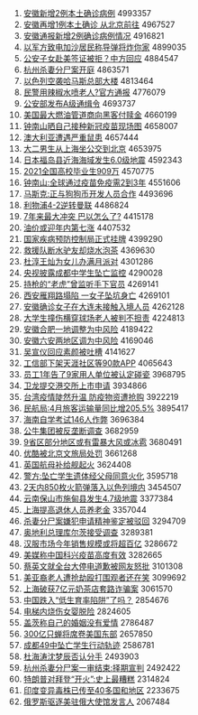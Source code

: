 1. [安徽新增2例本土确诊病例](http://www.baidu.com/baidu?cl=3&tn=SE_baiduhomet8_jmjb7mjw&rsv_dl=fyb_top&fr=top1000&wd=%B0%B2%BB%D5%D0%C2%D4%F62%C0%FD%B1%BE%CD%C1%C8%B7%D5%EF%B2%A1%C0%FD) 4993357
1. [安徽再增1例本土确诊 从北京前往](http://www.baidu.com/baidu?cl=3&tn=SE_baiduhomet8_jmjb7mjw&rsv_dl=fyb_top&fr=top1000&wd=%B0%B2%BB%D5%D4%D9%D4%F61%C0%FD%B1%BE%CD%C1%C8%B7%D5%EF%20%B4%D3%B1%B1%BE%A9%C7%B0%CD%F9) 4967527
1. [安徽通报新增2例确诊病例情况](http://www.baidu.com/baidu?cl=3&tn=SE_baiduhomet8_jmjb7mjw&rsv_dl=fyb_top&fr=top1000&wd=%B0%B2%BB%D5%CD%A8%B1%A8%D0%C2%D4%F62%C0%FD%C8%B7%D5%EF%B2%A1%C0%FD%C7%E9%BF%F6) 4916821
1. [以军方致电加沙居民称导弹将炸你家](http://www.baidu.com/baidu?cl=3&tn=SE_baiduhomet8_jmjb7mjw&rsv_dl=fyb_top&fr=top1000&wd=%D2%D4%BE%FC%B7%BD%D6%C2%B5%E7%BC%D3%C9%B3%BE%D3%C3%F1%B3%C6%B5%BC%B5%AF%BD%AB%D5%A8%C4%E3%BC%D2) 4899035
1. [公安子女赴美签证被拒？中方回应](http://www.baidu.com/baidu?cl=3&tn=SE_baiduhomet8_jmjb7mjw&rsv_dl=fyb_top&fr=top1000&wd=%B9%AB%B0%B2%D7%D3%C5%AE%B8%B0%C3%C0%C7%A9%D6%A4%B1%BB%BE%DC%A3%BF%D6%D0%B7%BD%BB%D8%D3%A6) 4884547
1. [杭州杀妻分尸案开庭](http://www.baidu.com/baidu?cl=3&tn=SE_baiduhomet8_jmjb7mjw&rsv_dl=fyb_top&fr=top1000&wd=%BA%BC%D6%DD%C9%B1%C6%DE%B7%D6%CA%AC%B0%B8%BF%AA%CD%A5) 4863571
1. [以色列空袭哈马斯总部大楼](http://www.baidu.com/baidu?cl=3&tn=SE_baiduhomet8_jmjb7mjw&rsv_dl=fyb_top&fr=top1000&wd=%D2%D4%C9%AB%C1%D0%BF%D5%CF%AE%B9%FE%C2%ED%CB%B9%D7%DC%B2%BF%B4%F3%C2%A5) 4813464
1. [民警用辣椒水喷老人?官方通报](http://www.baidu.com/baidu?cl=3&tn=SE_baiduhomet8_jmjb7mjw&rsv_dl=fyb_top&fr=top1000&wd=%C3%F1%BE%AF%D3%C3%C0%B1%BD%B7%CB%AE%C5%E7%C0%CF%C8%CB%3F%B9%D9%B7%BD%CD%A8%B1%A8) 4776079
1. [公安部发布A级通缉令](http://www.baidu.com/baidu?cl=3&tn=SE_baiduhomet8_jmjb7mjw&rsv_dl=fyb_top&fr=top1000&wd=%B9%AB%B0%B2%B2%BF%B7%A2%B2%BCA%BC%B6%CD%A8%BC%A9%C1%EE) 4693737
1. [美国最大燃油管道商向黑客付赎金](http://www.baidu.com/baidu?cl=3&tn=SE_baiduhomet8_jmjb7mjw&rsv_dl=fyb_top&fr=top1000&wd=%C3%C0%B9%FA%D7%EE%B4%F3%C8%BC%D3%CD%B9%DC%B5%C0%C9%CC%CF%F2%BA%DA%BF%CD%B8%B6%CA%EA%BD%F0) 4660199
1. [钟南山晒自己接种新冠疫苗现场图](http://www.baidu.com/baidu?cl=3&tn=SE_baiduhomet8_jmjb7mjw&rsv_dl=fyb_top&fr=top1000&wd=%D6%D3%C4%CF%C9%BD%C9%B9%D7%D4%BC%BA%BD%D3%D6%D6%D0%C2%B9%DA%D2%DF%C3%E7%CF%D6%B3%A1%CD%BC) 4658007
1. [澳大利亚遭遇严重鼠患](http://www.baidu.com/baidu?cl=3&tn=SE_baiduhomet8_jmjb7mjw&rsv_dl=fyb_top&fr=top1000&wd=%B0%C4%B4%F3%C0%FB%D1%C7%D4%E2%D3%F6%D1%CF%D6%D8%CA%F3%BB%BC) 4657444
1. [大二男生从上海坐公交到北京](http://www.baidu.com/baidu?cl=3&tn=SE_baiduhomet8_jmjb7mjw&rsv_dl=fyb_top&fr=top1000&wd=%B4%F3%B6%FE%C4%D0%C9%FA%B4%D3%C9%CF%BA%A3%D7%F8%B9%AB%BD%BB%B5%BD%B1%B1%BE%A9) 4653975
1. [日本福岛县近海海域发生6.0级地震](http://www.baidu.com/baidu?cl=3&tn=SE_baiduhomet8_jmjb7mjw&rsv_dl=fyb_top&fr=top1000&wd=%C8%D5%B1%BE%B8%A3%B5%BA%CF%D8%BD%FC%BA%A3%BA%A3%D3%F2%B7%A2%C9%FA6.0%BC%B6%B5%D8%D5%F0) 4592343
1. [2021全国高校毕业生909万](http://www.baidu.com/baidu?cl=3&tn=SE_baiduhomet8_jmjb7mjw&rsv_dl=fyb_top&fr=top1000&wd=2021%C8%AB%B9%FA%B8%DF%D0%A3%B1%CF%D2%B5%C9%FA909%CD%F2) 4570775
1. [钟南山:全球通过疫苗免疫需2到3年](http://www.baidu.com/baidu?cl=3&tn=SE_baiduhomet8_jmjb7mjw&rsv_dl=fyb_top&fr=top1000&wd=%D6%D3%C4%CF%C9%BD%3A%C8%AB%C7%F2%CD%A8%B9%FD%D2%DF%C3%E7%C3%E2%D2%DF%D0%E82%B5%BD3%C4%EA) 4551606
1. [马斯克:正与狗狗币开发人员合作](http://www.baidu.com/baidu?cl=3&tn=SE_baiduhomet8_jmjb7mjw&rsv_dl=fyb_top&fr=top1000&wd=%C2%ED%CB%B9%BF%CB%3A%D5%FD%D3%EB%B9%B7%B9%B7%B1%D2%BF%AA%B7%A2%C8%CB%D4%B1%BA%CF%D7%F7) 4493696
1. [利物浦4-2逆转曼联](http://www.baidu.com/baidu?cl=3&tn=SE_baiduhomet8_jmjb7mjw&rsv_dl=fyb_top&fr=top1000&wd=%C0%FB%CE%EF%C6%D64-2%C4%E6%D7%AA%C2%FC%C1%AA) 4486824
1. [7年来最大冲突 巴以怎么了?](http://www.baidu.com/baidu?cl=3&tn=SE_baiduhomet8_jmjb7mjw&rsv_dl=fyb_top&fr=top1000&wd=7%C4%EA%C0%B4%D7%EE%B4%F3%B3%E5%CD%BB%20%B0%CD%D2%D4%D4%F5%C3%B4%C1%CB%3F) 4415178
1. [油价或迎年内第七涨](http://www.baidu.com/baidu?cl=3&tn=SE_baiduhomet8_jmjb7mjw&rsv_dl=fyb_top&fr=top1000&wd=%D3%CD%BC%DB%BB%F2%D3%AD%C4%EA%C4%DA%B5%DA%C6%DF%D5%C7) 4407532
1. [国家疾病预防控制局正式挂牌](http://www.baidu.com/baidu?cl=3&tn=SE_baiduhomet8_jmjb7mjw&rsv_dl=fyb_top&fr=top1000&wd=%B9%FA%BC%D2%BC%B2%B2%A1%D4%A4%B7%C0%BF%D8%D6%C6%BE%D6%D5%FD%CA%BD%B9%D2%C5%C6) 4399290
1. [救援队断水驴友却烧水泡茶](http://www.baidu.com/baidu?cl=3&tn=SE_baiduhomet8_jmjb7mjw&rsv_dl=fyb_top&fr=top1000&wd=%BE%C8%D4%AE%B6%D3%B6%CF%CB%AE%C2%BF%D3%D1%C8%B4%C9%D5%CB%AE%C5%DD%B2%E8) 4369630
1. [杜淳王灿为女儿办满月派对](http://www.baidu.com/baidu?cl=3&tn=SE_baiduhomet8_jmjb7mjw&rsv_dl=fyb_top&fr=top1000&wd=%B6%C5%B4%BE%CD%F5%B2%D3%CE%AA%C5%AE%B6%F9%B0%EC%C2%FA%D4%C2%C5%C9%B6%D4) 4301286
1. [央视披露成都中学生坠亡监控](http://www.baidu.com/baidu?cl=3&tn=SE_baiduhomet8_jmjb7mjw&rsv_dl=fyb_top&fr=top1000&wd=%D1%EB%CA%D3%C5%FB%C2%B6%B3%C9%B6%BC%D6%D0%D1%A7%C9%FA%D7%B9%CD%F6%BC%E0%BF%D8) 4290028
1. [持枪的“老虎”曾监听手下官员](http://www.baidu.com/baidu?cl=3&tn=SE_baiduhomet8_jmjb7mjw&rsv_dl=fyb_top&fr=top1000&wd=%B3%D6%C7%B9%B5%C4%A1%B0%C0%CF%BB%A2%A1%B1%D4%F8%BC%E0%CC%FD%CA%D6%CF%C2%B9%D9%D4%B1) 4269141
1. [西安雁翔路塌陷 一女子坠坑身亡](http://www.baidu.com/baidu?cl=3&tn=SE_baiduhomet8_jmjb7mjw&rsv_dl=fyb_top&fr=top1000&wd=%CE%F7%B0%B2%D1%E3%CF%E8%C2%B7%CB%FA%CF%DD%20%D2%BB%C5%AE%D7%D3%D7%B9%BF%D3%C9%ED%CD%F6) 4269101
1. [安徽确诊女子在大连未接触入境人员](http://www.baidu.com/baidu?cl=3&tn=SE_baiduhomet8_jmjb7mjw&rsv_dl=fyb_top&fr=top1000&wd=%B0%B2%BB%D5%C8%B7%D5%EF%C5%AE%D7%D3%D4%DA%B4%F3%C1%AC%CE%B4%BD%D3%B4%A5%C8%EB%BE%B3%C8%CB%D4%B1) 4262128
1. [大学生撞伤横穿球场老人被判不担责](http://www.baidu.com/baidu?cl=3&tn=SE_baiduhomet8_jmjb7mjw&rsv_dl=fyb_top&fr=top1000&wd=%B4%F3%D1%A7%C9%FA%D7%B2%C9%CB%BA%E1%B4%A9%C7%F2%B3%A1%C0%CF%C8%CB%B1%BB%C5%D0%B2%BB%B5%A3%D4%F0) 4224813
1. [安徽合肥一地调整为中风险](http://www.baidu.com/baidu?cl=3&tn=SE_baiduhomet8_jmjb7mjw&rsv_dl=fyb_top&fr=top1000&wd=%B0%B2%BB%D5%BA%CF%B7%CA%D2%BB%B5%D8%B5%F7%D5%FB%CE%AA%D6%D0%B7%E7%CF%D5) 4189422
1. [安徽六安两地区调为中风险](http://www.baidu.com/baidu?cl=3&tn=SE_baiduhomet8_jmjb7mjw&rsv_dl=fyb_top&fr=top1000&wd=%B0%B2%BB%D5%C1%F9%B0%B2%C1%BD%B5%D8%C7%F8%B5%F7%CE%AA%D6%D0%B7%E7%CF%D5) 4169046
1. [吴宣仪回应素颜被吐槽](http://www.baidu.com/baidu?cl=3&tn=SE_baiduhomet8_jmjb7mjw&rsv_dl=fyb_top&fr=top1000&wd=%CE%E2%D0%FB%D2%C7%BB%D8%D3%A6%CB%D8%D1%D5%B1%BB%CD%C2%B2%DB) 4141627
1. [工信部下架天涯社区等90款APP](http://www.baidu.com/baidu?cl=3&tn=SE_baiduhomet8_jmjb7mjw&rsv_dl=fyb_top&fr=top1000&wd=%B9%A4%D0%C5%B2%BF%CF%C2%BC%DC%CC%EC%D1%C4%C9%E7%C7%F8%B5%C890%BF%EEAPP) 4065643
1. [员工1年告了9家用人单位被认定碰瓷](http://www.baidu.com/baidu?cl=3&tn=SE_baiduhomet8_jmjb7mjw&rsv_dl=fyb_top&fr=top1000&wd=%D4%B1%B9%A41%C4%EA%B8%E6%C1%CB9%BC%D2%D3%C3%C8%CB%B5%A5%CE%BB%B1%BB%C8%CF%B6%A8%C5%F6%B4%C9) 3968795
1. [卫龙提交港交所上市申请](http://www.baidu.com/baidu?cl=3&tn=SE_baiduhomet8_jmjb7mjw&rsv_dl=fyb_top&fr=top1000&wd=%CE%C0%C1%FA%CC%E1%BD%BB%B8%DB%BD%BB%CB%F9%C9%CF%CA%D0%C9%EA%C7%EB) 3934866
1. [台湾疫情陡然升温 防疫物资遭抢购](http://www.baidu.com/baidu?cl=3&tn=SE_baiduhomet8_jmjb7mjw&rsv_dl=fyb_top&fr=top1000&wd=%CC%A8%CD%E5%D2%DF%C7%E9%B6%B8%C8%BB%C9%FD%CE%C2%20%B7%C0%D2%DF%CE%EF%D7%CA%D4%E2%C7%C0%B9%BA) 3922219
1. [民航局:4月旅客运输量同比增205.5%](http://www.baidu.com/baidu?cl=3&tn=SE_baiduhomet8_jmjb7mjw&rsv_dl=fyb_top&fr=top1000&wd=%C3%F1%BA%BD%BE%D6%3A4%D4%C2%C2%C3%BF%CD%D4%CB%CA%E4%C1%BF%CD%AC%B1%C8%D4%F6205.5%25) 3895417
1. [海南自学考试146人作弊](http://www.baidu.com/baidu?cl=3&tn=SE_baiduhomet8_jmjb7mjw&rsv_dl=fyb_top&fr=top1000&wd=%BA%A3%C4%CF%D7%D4%D1%A7%BF%BC%CA%D4146%C8%CB%D7%F7%B1%D7) 3696384
1. [公牛集团被反垄断调查](http://www.baidu.com/baidu?cl=3&tn=SE_baiduhomet8_jmjb7mjw&rsv_dl=fyb_top&fr=top1000&wd=%B9%AB%C5%A3%BC%AF%CD%C5%B1%BB%B7%B4%C2%A2%B6%CF%B5%F7%B2%E9) 3682959
1. [9省区部分地区或有雷暴大风或冰雹](http://www.baidu.com/baidu?cl=3&tn=SE_baiduhomet8_jmjb7mjw&rsv_dl=fyb_top&fr=top1000&wd=9%CA%A1%C7%F8%B2%BF%B7%D6%B5%D8%C7%F8%BB%F2%D3%D0%C0%D7%B1%A9%B4%F3%B7%E7%BB%F2%B1%F9%B1%A2) 3680491
1. [优酷被北京文旅局处罚](http://www.baidu.com/baidu?cl=3&tn=SE_baiduhomet8_jmjb7mjw&rsv_dl=fyb_top&fr=top1000&wd=%D3%C5%BF%E1%B1%BB%B1%B1%BE%A9%CE%C4%C2%C3%BE%D6%B4%A6%B7%A3) 3661268
1. [英国航母补给舰起火](http://www.baidu.com/baidu?cl=3&tn=SE_baiduhomet8_jmjb7mjw&rsv_dl=fyb_top&fr=top1000&wd=%D3%A2%B9%FA%BA%BD%C4%B8%B2%B9%B8%F8%BD%A2%C6%F0%BB%F0) 3624408
1. [警方:坠亡学生遗体经父母同意火化](http://www.baidu.com/baidu?cl=3&tn=SE_baiduhomet8_jmjb7mjw&rsv_dl=fyb_top&fr=top1000&wd=%BE%AF%B7%BD%3A%D7%B9%CD%F6%D1%A7%C9%FA%D2%C5%CC%E5%BE%AD%B8%B8%C4%B8%CD%AC%D2%E2%BB%F0%BB%AF) 3595718
1. [2天内850枚火箭弹落入以色列境内](http://www.baidu.com/baidu?cl=3&tn=SE_baiduhomet8_jmjb7mjw&rsv_dl=fyb_top&fr=top1000&wd=2%CC%EC%C4%DA850%C3%B6%BB%F0%BC%FD%B5%AF%C2%E4%C8%EB%D2%D4%C9%AB%C1%D0%BE%B3%C4%DA) 3454507
1. [云南保山市施甸县发生4.7级地震](http://www.baidu.com/baidu?cl=3&tn=SE_baiduhomet8_jmjb7mjw&rsv_dl=fyb_top&fr=top1000&wd=%D4%C6%C4%CF%B1%A3%C9%BD%CA%D0%CA%A9%B5%E9%CF%D8%B7%A2%C9%FA4.7%BC%B6%B5%D8%D5%F0) 3377384
1. [上海提高退休人员养老金](http://www.baidu.com/baidu?cl=3&tn=SE_baiduhomet8_jmjb7mjw&rsv_dl=fyb_top&fr=top1000&wd=%C9%CF%BA%A3%CC%E1%B8%DF%CD%CB%D0%DD%C8%CB%D4%B1%D1%F8%C0%CF%BD%F0) 3357044
1. [杀妻分尸案嫌犯申请精神鉴定被驳回](http://www.baidu.com/baidu?cl=3&tn=SE_baiduhomet8_jmjb7mjw&rsv_dl=fyb_top&fr=top1000&wd=%C9%B1%C6%DE%B7%D6%CA%AC%B0%B8%CF%D3%B7%B8%C9%EA%C7%EB%BE%AB%C9%F1%BC%F8%B6%A8%B1%BB%B2%B5%BB%D8) 3294709
1. [奥地利总理库尔茨接受调查](http://www.baidu.com/baidu?cl=3&tn=SE_baiduhomet8_jmjb7mjw&rsv_dl=fyb_top&fr=top1000&wd=%B0%C2%B5%D8%C0%FB%D7%DC%C0%ED%BF%E2%B6%FB%B4%C4%BD%D3%CA%DC%B5%F7%B2%E9) 3289381
1. [汉服市场今年销售规模或将超百亿](http://www.baidu.com/baidu?cl=3&tn=SE_baiduhomet8_jmjb7mjw&rsv_dl=fyb_top&fr=top1000&wd=%BA%BA%B7%FE%CA%D0%B3%A1%BD%F1%C4%EA%CF%FA%CA%DB%B9%E6%C4%A3%BB%F2%BD%AB%B3%AC%B0%D9%D2%DA) 3286672
1. [美媒称中国科兴疫苗高度有效](http://www.baidu.com/baidu?cl=3&tn=SE_baiduhomet8_jmjb7mjw&rsv_dl=fyb_top&fr=top1000&wd=%C3%C0%C3%BD%B3%C6%D6%D0%B9%FA%BF%C6%D0%CB%D2%DF%C3%E7%B8%DF%B6%C8%D3%D0%D0%A7) 3282665
1. [蔡英文就全台大停电道歉被网友怒批](http://www.baidu.com/baidu?cl=3&tn=SE_baiduhomet8_jmjb7mjw&rsv_dl=fyb_top&fr=top1000&wd=%B2%CC%D3%A2%CE%C4%BE%CD%C8%AB%CC%A8%B4%F3%CD%A3%B5%E7%B5%C0%C7%B8%B1%BB%CD%F8%D3%D1%C5%AD%C5%FA) 3101308
1. [美亚裔老人遭抢劫殴打围观者还在笑](http://www.baidu.com/baidu?cl=3&tn=SE_baiduhomet8_jmjb7mjw&rsv_dl=fyb_top&fr=top1000&wd=%C3%C0%D1%C7%D2%E1%C0%CF%C8%CB%D4%E2%C7%C0%BD%D9%C5%B9%B4%F2%CE%A7%B9%DB%D5%DF%BB%B9%D4%DA%D0%A6) 3099692
1. [上海破获7亿元奶茶店套路诈骗案](http://www.baidu.com/baidu?cl=3&tn=SE_baiduhomet8_jmjb7mjw&rsv_dl=fyb_top&fr=top1000&wd=%C9%CF%BA%A3%C6%C6%BB%F17%D2%DA%D4%AA%C4%CC%B2%E8%B5%EA%CC%D7%C2%B7%D5%A9%C6%AD%B0%B8) 3061570
1. [中国跌入“低生育率陷阱”了吗？](http://www.baidu.com/baidu?cl=3&tn=SE_baiduhomet8_jmjb7mjw&rsv_dl=fyb_top&fr=top1000&wd=%D6%D0%B9%FA%B5%F8%C8%EB%A1%B0%B5%CD%C9%FA%D3%FD%C2%CA%CF%DD%DA%E5%A1%B1%C1%CB%C2%F0%A3%BF) 2854676
1. [电梯内烧伤女婴脱险](http://www.baidu.com/baidu?cl=3&tn=SE_baiduhomet8_jmjb7mjw&rsv_dl=fyb_top&fr=top1000&wd=%B5%E7%CC%DD%C4%DA%C9%D5%C9%CB%C5%AE%D3%A4%CD%D1%CF%D5) 2824605
1. [盖茨称自己的婚姻没有爱情](http://www.baidu.com/baidu?cl=3&tn=SE_baiduhomet8_jmjb7mjw&rsv_dl=fyb_top&fr=top1000&wd=%B8%C7%B4%C4%B3%C6%D7%D4%BC%BA%B5%C4%BB%E9%D2%F6%C3%BB%D3%D0%B0%AE%C7%E9) 2786487
1. [300亿只蝉将席卷美国东部](http://www.baidu.com/baidu?cl=3&tn=SE_baiduhomet8_jmjb7mjw&rsv_dl=fyb_top&fr=top1000&wd=300%D2%DA%D6%BB%B2%F5%BD%AB%CF%AF%BE%ED%C3%C0%B9%FA%B6%AB%B2%BF) 2657850
1. [成都49中坠亡学生行动轨迹](http://www.baidu.com/baidu?cl=3&tn=SE_baiduhomet8_jmjb7mjw&rsv_dl=fyb_top&fr=top1000&wd=%B3%C9%B6%BC49%D6%D0%D7%B9%CD%F6%D1%A7%C9%FA%D0%D0%B6%AF%B9%EC%BC%A3) 2586781
1. [杜海涛沈梦辰否认分手](http://www.baidu.com/baidu?cl=3&tn=SE_baiduhomet8_jmjb7mjw&rsv_dl=fyb_top&fr=top1000&wd=%B6%C5%BA%A3%CC%CE%C9%F2%C3%CE%B3%BD%B7%F1%C8%CF%B7%D6%CA%D6) 2493903
1. [杭州杀妻分尸案一审结束:择期宣判](http://www.baidu.com/baidu?cl=3&tn=SE_baiduhomet8_jmjb7mjw&rsv_dl=fyb_top&fr=top1000&wd=%BA%BC%D6%DD%C9%B1%C6%DE%B7%D6%CA%AC%B0%B8%D2%BB%C9%F3%BD%E1%CA%F8%3A%D4%F1%C6%DA%D0%FB%C5%D0) 2492422
1. [特朗普对拜登“开火”:史上最糟糕](http://www.baidu.com/baidu?cl=3&tn=SE_baiduhomet8_jmjb7mjw&rsv_dl=fyb_top&fr=top1000&wd=%CC%D8%C0%CA%C6%D5%B6%D4%B0%DD%B5%C7%A1%B0%BF%AA%BB%F0%A1%B1%3A%CA%B7%C9%CF%D7%EE%D4%E3%B8%E2) 2314824
1. [印度变异毒株已传至40多国和地区](http://www.baidu.com/baidu?cl=3&tn=SE_baiduhomet8_jmjb7mjw&rsv_dl=fyb_top&fr=top1000&wd=%D3%A1%B6%C8%B1%E4%D2%EC%B6%BE%D6%EA%D2%D1%B4%AB%D6%C140%B6%E0%B9%FA%BA%CD%B5%D8%C7%F8) 2233675
1. [俄罗斯驱逐美驻俄大使馆发言人](http://www.baidu.com/baidu?cl=3&tn=SE_baiduhomet8_jmjb7mjw&rsv_dl=fyb_top&fr=top1000&wd=%B6%ED%C2%DE%CB%B9%C7%FD%D6%F0%C3%C0%D7%A4%B6%ED%B4%F3%CA%B9%B9%DD%B7%A2%D1%D4%C8%CB) 2067484